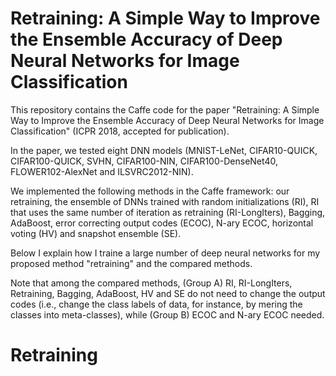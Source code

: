 # Retraining: A Simple Way to Improve the Ensemble Accuracy of Deep Neural Networks for Image Classification
This repository contains the Caffe code for the paper "Retraining: A Simple Way to Improve the Ensemble Accuracy of Deep Neural Networks for Image Classification" (ICPR 2018, accepted for publication).

In the paper, we tested eight DNN models (MNIST-LeNet, CIFAR10-QUICK, CIFAR100-QUICK, SVHN, CIFAR100-NIN, CIFAR100-DenseNet40, FLOWER102-AlexNet and ILSVRC2012-NIN). 

We implemented the following methods in the Caffe framework: our retraining, the ensemble of DNNs trained with random initializations (RI), RI that uses the same number of iteration as retraining (RI-LongIters), Bagging, AdaBoost, error correcting output codes (ECOC), N-ary ECOC, horizontal voting (HV) and snapshot ensemble (SE).

Below I explain how I traine a large number of deep neural networks for my proposed method "retraining" and the compared methods. 
 
Note that among the compared methods, (Group A) RI, RI-LongIters, Retraining, Bagging, AdaBoost, HV and SE do not need to change the output codes (i.e., change the class labels of data, for instance, by mering the classes into meta-classes), while (Group B) ECOC and N-ary ECOC needed. 

# Retraining 

